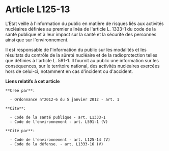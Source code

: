 # Article L125-13

L'Etat veille à l'information du public en matière de risques liés aux activités nucléaires définies au premier alinéa de
l'article L. 1333-1 du code de la santé publique et à leur impact sur la santé et la sécurité des personnes ainsi que sur
l'environnement. 

Il est responsable de l'information du public sur les modalités et les résultats du contrôle de la sûreté nucléaire et de la
radioprotection telles que définies à l'article L. 591-1. Il fournit au public une information sur les conséquences, sur le
territoire national, des activités nucléaires exercées hors de celui-ci, notamment en cas d'incident ou d'accident.

**Liens relatifs à cet article**

	**Créé par**:

	  - Ordonnance n°2012-6 du 5 janvier 2012 - art. 1

	**Cite**:

	  - Code de la santé publique - art. L1333-1
	  - Code de l'environnement - art. L591-1 (V)

	**Cité par**:

	  - Code de l'environnement - art. L125-14 (V)
	  - Code de la défense. - art. L1333-16 (V)
